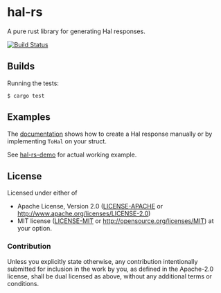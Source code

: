 # hal-rs

A pure rust library for generating Hal responses.

[![Build Status](https://travis-ci.org/hjr3/hal-rs.svg)](https://travis-ci.org/hjr3/hal-rs)

## Builds

Running the tests:

```
$ cargo test
```

## Examples

The [documentation](http://hermanradtke.com/hal-rs/) shows how to create a Hal response manually or by implementing `ToHal` on your struct.

See [hal-rs-demo](https://github.com/hjr3/hal-rs-demo) for actual working example.

## License

Licensed under either of
 * Apache License, Version 2.0 ([LICENSE-APACHE](LICENSE-APACHE) or http://www.apache.org/licenses/LICENSE-2.0)
 * MIT license ([LICENSE-MIT](LICENSE-MIT) or http://opensource.org/licenses/MIT)
at your option.

### Contribution

Unless you explicitly state otherwise, any contribution intentionally submitted
for inclusion in the work by you, as defined in the Apache-2.0 license, shall be dual licensed as above, without any
additional terms or conditions.
